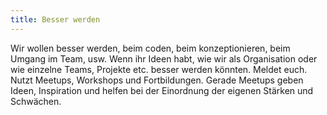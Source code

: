 ```yaml
---
title: Besser werden
---
```


Wir wollen besser werden, beim coden, beim konzeptionieren, beim Umgang im Team, usw. Wenn ihr Ideen habt, wie wir als Organisation oder wie einzelne Teams, Projekte etc. besser werden könnten. Meldet euch. Nutzt Meetups, Workshops und Fortbildungen. Gerade Meetups geben Ideen, Inspiration und helfen bei der Einordnung der eigenen Stärken und Schwächen.